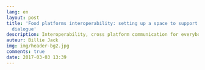 ```yaml
---
lang: en
layout: post
title: 'Food platforms interoperability: setting up a space to support a multi-actors
  dialogue'
description: Interoperability, cross platform communication for everybody.
auteur: Billie Jack
img: img/header-bg2.jpg
comments: true
date: 2017-03-03 13:39
---
```

